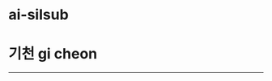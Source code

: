# ai-silsub

기천 gi cheon 
================
-------------------------------------------------------------------------------------------------------------------------

